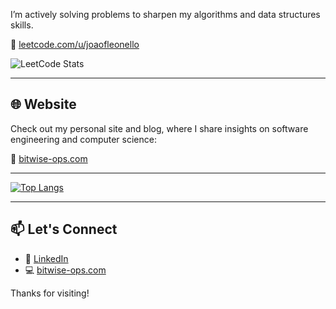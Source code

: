 I’m actively solving problems to sharpen my algorithms and data structures skills.

🔗 [leetcode.com/u/joaofleonello](https://leetcode.com/u/joaofleonello)

![LeetCode Stats](https://leetcard.jacoblin.cool/joaofleonello?theme=dark&font=Fira+Code)

---

## 🌐 Website

Check out my personal site and blog, where I share insights on software engineering and computer science:

🔗 [bitwise-ops.com](https://bitwise-ops.com)

---

[![Top Langs](https://github-readme-stats.vercel.app/api/top-langs/?username=JoaoLeonello&layout=pie)](https://github.com/JoaoLeonello/github-readme-stats)

---

## 📫 Let's Connect

- 💼 [LinkedIn](https://www.linkedin.com/in/joaofleonello/)
- 💻 [bitwise-ops.com](https://bitwise-ops.com)

Thanks for visiting!
